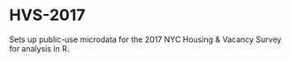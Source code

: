 # HVS-2017
Sets up public-use microdata for the 2017 NYC Housing &amp; Vacancy Survey for analysis in R.
